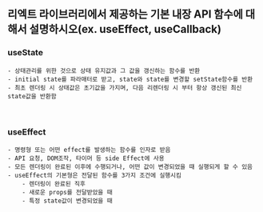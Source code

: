 ## 리엑트 라이브러리에서 제공하는 기본 내장 API 함수에 대해서 설명하시오(ex. useEffect, useCallback)

### useState
    - 상태관리를 위한 것으로 상태 유지값과 그 값을 갱신하는 함수를 반환
    - initial state를 파라매터로 받고, state와 state를 변경할 setState함수를 반환
    - 최초 렌더링 시 상태값은 초기값을 가지며, 다음 리렌더링 시 부터 항상 갱신된 최신 state값을 반환함

<br />

### useEffect
    - 명령형 또는 어떤 effect를 발생하는 함수를 인자로 받음
    - API 요청, DOM조작, 타이머 등 side Effect에 사용
    - 모든 렌더링이 완료된 이후에 수행되거나, 어떤 값이 변경되었을 때 실행되게 할 수 있음
    - useEffect의 기본형은 전달된 함수를 3가지 조건에 실행시킴
        - 렌더링이 완료된 직후
        - 새로운 props를 전달받았을 때
        - 특정 state값이 변경되었을 때